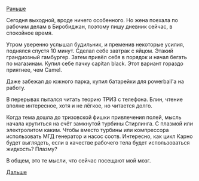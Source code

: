 [Раньше](2018.03.30.md)

Сегодня выходной, вроде ничего особенного. Но жена поехала по рабочим делам в Биробиджан, поэтому пишу дневник сейчас, в спокойное время.

Утром уверенно услышал будильник, и пременив некоторые усилия, поднялся спустя 10 минут.
Сделал себе завтрак с яйцом. Этакий грандиозный гамбургер.
Затем привёл себя в порядок и начал бегать по магазинам.
Купил себе пачку capitan black. Этот вариант гораздо приятнее, чем Camel.

Даже забежал до южного парка, купил батарейки для powerball'а на работу.

В перерывах пытался читать теорию ТРИЗ с телефона. Блин, чтение вполне интересное, хотя и не лёгкое, но читается долго.

Когда тема дошла до тризовской фишки привлечения полей, мысль начала крутиться на счёт замкнутой турбины Стирлинга. С плазмой или электролитом каким. Чтобы вместо турбины или компрессора использовать МГД генератор и насос соотв. Интересно, как цикл Карно будет выглядеть, если в качестве рабочего тела будет использоваться жидкость? Плазму?

В общем, это те мысли, что сейчас посещают мой мозг.

[Дальше](2018.04.01.md)